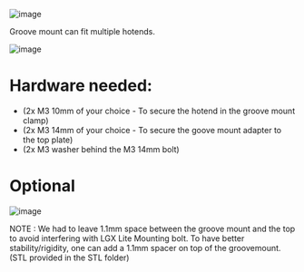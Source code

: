 ![image](https://user-images.githubusercontent.com/37383368/143935947-0d3f1881-d188-4f5e-9945-346909ea9339.png)

Groove mount can fit multiple hotends. 

![image](https://user-images.githubusercontent.com/37383368/143971300-40056566-fe3b-46fc-a945-09e3de892fec.png)


# Hardware needed:

- (2x M3 10mm of your choice - To secure the hotend in the groove mount clamp)
- (2x M3 14mm of your choice - To secure the goove mount adapter to the top plate)
- (2x M3 washer behind the M3 14mm bolt)

# Optional

![image](https://user-images.githubusercontent.com/37383368/143971334-0fec5bd8-4bb2-4a18-b3ab-ff66f7727b3c.png)

NOTE : We had to leave 1.1mm space between the groove mount and the top to avoid interfering with LGX Lite Mounting bolt. To have better stability/rigidity, one can add a 1.1mm spacer on top of the groovemount. (STL provided in the STL folder)
